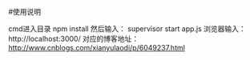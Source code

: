  #使用说明
 
 cmd进入目录  npm install
 然后输入：   supervisor start app.js
 浏览器输入： http://localhost:3000/
 对应的博客地址： http://www.cnblogs.com/xianyulaodi/p/6049237.html
